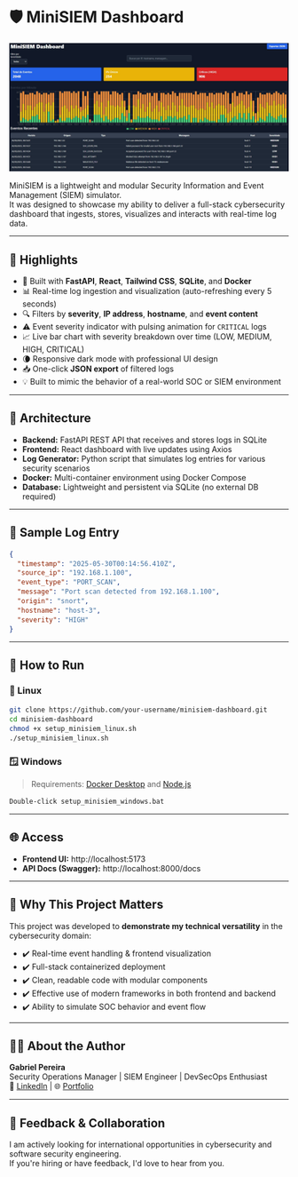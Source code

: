 # 🛡️ MiniSIEM Dashboard

<p align="center">
  <img src="assets/capa.jpg" alt="MiniSIEM Dashboard" width="600"/>
</p>

MiniSIEM is a lightweight and modular Security Information and Event Management (SIEM) simulator.  
It was designed to showcase my ability to deliver a full-stack cybersecurity dashboard that ingests, stores, visualizes and interacts with real-time log data.

---

## 🚀 Highlights

- 🧠 Built with **FastAPI**, **React**, **Tailwind CSS**, **SQLite**, and **Docker**
- 📊 Real-time log ingestion and visualization (auto-refreshing every 5 seconds)
- 🔍 Filters by **severity**, **IP address**, **hostname**, and **event content**
- ⚠️ Event severity indicator with pulsing animation for `CRITICAL` logs
- 📈 Live bar chart with severity breakdown over time (LOW, MEDIUM, HIGH, CRITICAL)
- 🌘 Responsive dark mode with professional UI design
- 📥 One-click **JSON export** of filtered logs
- 💡 Built to mimic the behavior of a real-world SOC or SIEM environment

---

## 🧱 Architecture

- **Backend:** FastAPI REST API that receives and stores logs in SQLite
- **Frontend:** React dashboard with live updates using Axios
- **Log Generator:** Python script that simulates log entries for various security scenarios
- **Docker:** Multi-container environment using Docker Compose
- **Database:** Lightweight and persistent via SQLite (no external DB required)

---

## 🧪 Sample Log Entry

```json
{
  "timestamp": "2025-05-30T00:14:56.410Z",
  "source_ip": "192.168.1.100",
  "event_type": "PORT_SCAN",
  "message": "Port scan detected from 192.168.1.100",
  "origin": "snort",
  "hostname": "host-3",
  "severity": "HIGH"
}
```

---

## 🔧 How to Run

### 🐧 Linux

```bash
git clone https://github.com/your-username/minisiem-dashboard.git
cd minisiem-dashboard
chmod +x setup_minisiem_linux.sh
./setup_minisiem_linux.sh
```

### 🪟 Windows

> Requirements: [Docker Desktop](https://www.docker.com/products/docker-desktop) and [Node.js](https://nodejs.org/)

```cmd
Double-click setup_minisiem_windows.bat
```

---

## 🌐 Access

- **Frontend UI:** http://localhost:5173
- **API Docs (Swagger):** http://localhost:8000/docs

---

## 📌 Why This Project Matters

This project was developed to **demonstrate my technical versatility** in the cybersecurity domain:

- ✔️ Real-time event handling & frontend visualization
- ✔️ Full-stack containerized deployment
- ✔️ Clean, readable code with modular components
- ✔️ Effective use of modern frameworks in both frontend and backend
- ✔️ Ability to simulate SOC behavior and event flow

---

## 👨‍💻 About the Author

**Gabriel Pereira**  
Security Operations Manager | SIEM Engineer | DevSecOps Enthusiast  
🔗 [LinkedIn](https://www.linkedin.com/in/gabisecurity) | 🌐 [Portfolio](https://gabisecurity.com)

---

## 💬 Feedback & Collaboration

I am actively looking for international opportunities in cybersecurity and software security engineering.  
If you're hiring or have feedback, I'd love to hear from you.
